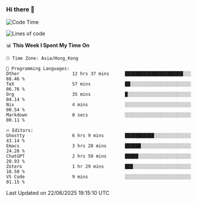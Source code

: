 ### Hi there 👋

<!--
**nicehiro/nicehiro** is a ✨ _special_ ✨ repository because its `README.md` (this file) appears on your GitHub profile.

Here are some ideas to get you started:

- 🔭 I’m currently working on ...
- 🌱 I’m currently learning ...
- 👯 I’m looking to collaborate on ...
- 🤔 I’m looking for help with ...
- 💬 Ask me about ...
- 📫 How to reach me: ...
- 😄 Pronouns: ...
- ⚡ Fun fact: ...
-->

<!--START_SECTION:waka-->
![Code Time](http://img.shields.io/badge/Code%20Time-744%20hrs%2042%20mins-blue)

![Lines of code](https://img.shields.io/badge/From%20Hello%20World%20I%27ve%20Written-1.7%20million%20lines%20of%20code-blue)

📊 **This Week I Spent My Time On** 

```text
🕑︎ Time Zone: Asia/Hong_Kong

💬 Programming Languages: 
Other                    12 hrs 37 mins      ██████████████████████░░░   88.46 % 
TeX                      57 mins             ██░░░░░░░░░░░░░░░░░░░░░░░   06.76 % 
Org                      35 mins             █░░░░░░░░░░░░░░░░░░░░░░░░   04.14 % 
Nix                      4 mins              ░░░░░░░░░░░░░░░░░░░░░░░░░   00.54 % 
Markdown                 0 secs              ░░░░░░░░░░░░░░░░░░░░░░░░░   00.11 % 

🔥 Editors: 
Ghostty                  6 hrs 9 mins        ███████████░░░░░░░░░░░░░░   43.14 % 
Emacs                    3 hrs 28 mins       ██████░░░░░░░░░░░░░░░░░░░   24.28 % 
ChatGPT                  2 hrs 59 mins       █████░░░░░░░░░░░░░░░░░░░░   20.93 % 
Zotero                   1 hr 29 mins        ███░░░░░░░░░░░░░░░░░░░░░░   10.50 % 
VS Code                  9 mins              ░░░░░░░░░░░░░░░░░░░░░░░░░   01.15 % 
```


 Last Updated on 22/06/2025 19:15:10 UTC
<!--END_SECTION:waka-->
